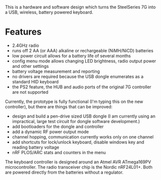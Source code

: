 This is a hardware and software design which turns the SteelSeries 7G into a USB, wireless, battery powered keyboard.

# Features #

  * 2.4GHz radio
  * runs off 2 AA (or AAA) alkaline or rechargeable (NiMH/NiCD) batteries
  * low power circuit allows for a battery life of several months
  * config menu mode allows changing LED brightness, radio output power and other settings
  * battery voltage measurement and reporting
  * no drivers are required because the USB dongle enumerates as a standard HID keyboard
  * the PS2 feature, the HUB and audio ports of the original 7G controller are not supported




Currently, the prototype is fully functional (I'm typing this on the new controller), but there are things that can be improved:

  * design and build a pen-drive sized USB dongle (I am currently using an impractical, large test circuit for dongle software development.)
  * add bootloaders for the dongle and controller
  * add a dynamic RF power output mode
  * channel hopping, communication currently works only on one channel
  * add shortcuts for lock/unlock keyboard, disable windows key and reading battery voltage
  * nRF PLOS/ARC stats and counters in the menu

The keyboard controller is designed around an Atmel AVR ATmega169PV microcontroller. The radio transceiver chip is the Nordic nRF24L01+. Both are powered directly from the batteries without a regulator.